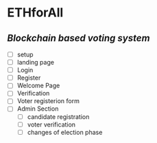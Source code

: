 # ETHforAll

## _Blockchain based voting system_
- [ ] setup
- [ ] landing page
- [ ] Login 
- [ ] Register
- [ ] Welcome Page
- [ ] Verification
- [ ] Voter registerion form
- [ ] Admin Section 
    - [ ] candidate registration
    - [ ] voter verification
    - [ ] changes of election phase
